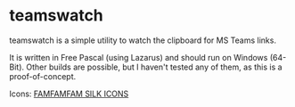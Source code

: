 # teamswatch
teamswatch is a simple utility to watch the clipboard for MS Teams links.

It is written in Free Pascal (using Lazarus) and should run on Windows (64-Bit). Other builds are possible, but I haven't tested any of them, as this is a proof-of-concept.

Icons: [FAMFAMFAM SILK ICONS](http://www.famfamfam.com/lab/icons/silk/)
